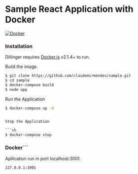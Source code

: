 # Sample React Application with Docker

[![Docker](https://github.com/claudemirmendes/sample/blob/master/docker_logo_tn.jpg?raw=true)](https://www.docker.com/get-started)

### Installation

Dillinger requires [Docker.js](https://www.docker.com/get-started) v2.1.4+ to run.

Build the image.

```sh
$ git clone https://github.com/claudemirmendes/sample.git
$ cd sample
$ docker-compose build
$ node app
```

Run the Application

```sh
$ docker-compose up -d


Stop the Application

```sh
$ docker-compose stop
```
### Docker```

Apllication run in port localhost:3001.

```sh
127.0.0.1:3001
```
